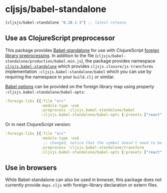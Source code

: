 # cljsjs/babel-standalone

[](dependency)
```clojure
[cljsjs/babel-standalone "6.18.1-3"] ;; latest release
```
[](/dependency)

## Use as ClojureScript preprocessor

This package provides [Babel-standalone](https://github.com/babel/babel-standalone) for use with ClojureScript
[foreign library preprocessing](https://clojurescript.org/guides/javascript-modules#babel-transforms).
In addition to the file (`cljsjs/babel-standalone/production/babel.min.js`), the package
provides namespace [`cljsjs.babel-standalone`](./src/cljsjs/babel_standalone.clj)
which provides `cljsjs.closure/js-transforms` implementation `:cljsjs.babel-standalone/babel` which you can
use by requiring the namespace in your `build.clj` or similar.

[Babel options](http://babeljs.io/docs/usage/api/#options) can be provided on the
foreign library map using property `:cljsjs.babel-standalone/babel-opts`:

```clojure
:foreign-libs [{:file "src"
                :module-type :es6
                :preprocess :cljsjs.babel-standalone/babel
                :cljsjs.babel-standalone/babel-opts {:presets ["react" "es2016"]}}]
```

Or in next ClojureScript version:

```clojure
:foreign-libs [{:file "src"
                :module-type :es6
                 ;; changed, notice that the symbol doesn't need to be quoted in project.clj or .cljs.edn
                :preprocess 'cljsjs.babel-standalone/transform
                :cljsjs.babel-standalone/babel-opts {:presets ["react" "es2016"]}}]
```

## Use in browsers

While Babel-standalone can also be used in browser, this package does not currently
provide `deps.cljs` with foreign-library declaration or extern files.
